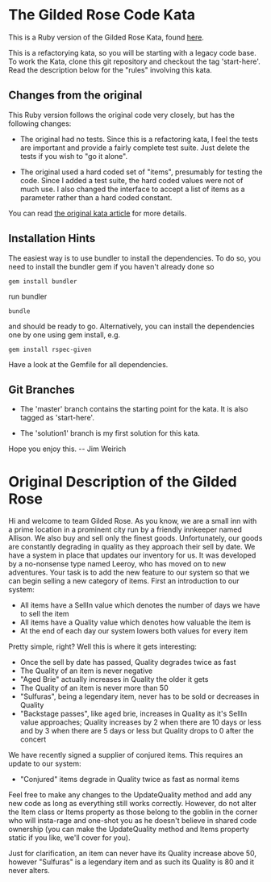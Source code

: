 # The Gilded Rose Code Kata

This is a Ruby version of the Gilded Rose Kata, found
[here](http://iamnotmyself.com/2011/02/13/refactor-this-the-gilded-rose-kata/).

This is a refactorying kata, so you will be starting with a legacy
code base.  To work the Kata, clone this git repository and checkout
the tag 'start-here'. Read the description below for the "rules"
involving this kata.

## Changes from the original

This Ruby version follows the original code very closely, but has the
following changes:

* The original had no tests.  Since this is a refactoring kata, I feel
  the tests are important and provide a fairly complete test suite.
  Just delete the tests if you wish to "go it alone".

* The original used a hard coded set of "items", presumably for
  testing the code.  Since I added a test suite, the hard coded values
  were not of much use.  I also changed the interface to accept a list of
  items as a parameter rather than a hard coded constant.

You can read
[the original kata article](http://iamnotmyself.com/2011/02/13/refactor-this-the-gilded-rose-kata/) for more details.

## Installation Hints

The easiest way is to use bundler to install the dependencies. To do so, you need to install the bundler gem if you haven't already done so

    gem install bundler

run bundler

    bundle

and should be ready to go. Alternatively, you can install the dependencies one by one using gem install, e.g.

    gem install rspec-given

Have a look at the Gemfile for all dependencies.

## Git Branches

* The 'master' branch contains the starting point for the kata.  It is
  also tagged as 'start-here'.

* The 'solution1' branch is my first solution for this kata.

Hope you enjoy this.     -- Jim Weirich


# Original Description of the Gilded Rose

Hi and welcome to team Gilded Rose. As you know, we are a small inn
with a prime location in a prominent city run by a friendly innkeeper
named Allison. We also buy and sell only the finest
goods. Unfortunately, our goods are constantly degrading in quality as
they approach their sell by date. We have a system in place that
updates our inventory for us. It was developed by a no-nonsense type
named Leeroy, who has moved on to new adventures. Your task is to add
the new feature to our system so that we can begin selling a new
category of items. First an introduction to our system:

- All items have a SellIn value which denotes the number of days we
  have to sell the item
- All items have a Quality value which denotes how valuable the item
  is
- At the end of each day our system lowers both values for every item

Pretty simple, right? Well this is where it gets interesting:

  - Once the sell by date has passed, Quality degrades twice as fast
  - The Quality of an item is never negative
  - "Aged Brie" actually increases in Quality the older it gets
  - The Quality of an item is never more than 50
  - "Sulfuras", being a legendary item, never has to be sold or
    decreases in Quality
  - "Backstage passes", like aged brie, increases in Quality as it's
    SellIn value approaches; Quality increases by 2 when there are 10
    days or less and by 3 when there are 5 days or less but Quality
    drops to 0 after the concert

We have recently signed a supplier of conjured items. This requires an update to our system:

- "Conjured" items degrade in Quality twice as fast as normal items

Feel free to make any changes to the UpdateQuality method and add any
new code as long as everything still works correctly. However, do not
alter the Item class or Items property as those belong to the goblin
in the corner who will insta-rage and one-shot you as he doesn't
believe in shared code ownership (you can make the UpdateQuality
method and Items property static if you like, we'll cover for
you).

Just for clarification, an item can never have its Quality increase
above 50, however "Sulfuras" is a legendary item and as such its
Quality is 80 and it never alters.
